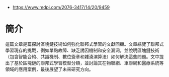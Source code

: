 
- https://www.mdpi.com/2076-3417/14/20/9459

# 簡介
這篇文章是篇探討區塊鏈技術如何強化聯邦式學習的文獻回顧。文章綜覽了聯邦式學習現存的挑戰，例如單點故障、缺乏誘因機制和安全漏洞，並說明區塊鏈技術（包含智能合約、共識機制、數位簽章和雜湊演算法）如何解決這些問題。文中提出了基於區塊鏈的聯邦式學習模型分類，並討論其在物聯網、車聯網和醫療系統等領域的應用案例，最後展望了未來研究方向。
